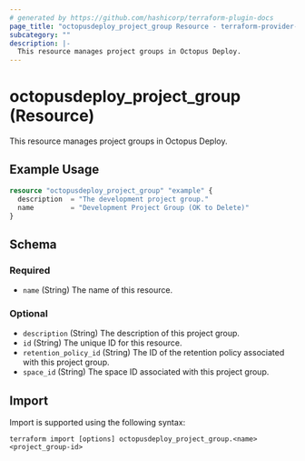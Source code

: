 ```yaml
---
# generated by https://github.com/hashicorp/terraform-plugin-docs
page_title: "octopusdeploy_project_group Resource - terraform-provider-octopusdeploy"
subcategory: ""
description: |-
  This resource manages project groups in Octopus Deploy.
---
```


# octopusdeploy_project_group (Resource)

This resource manages project groups in Octopus Deploy.

## Example Usage

```terraform
resource "octopusdeploy_project_group" "example" {
  description  = "The development project group."
  name         = "Development Project Group (OK to Delete)"
}
```

<!-- schema generated by tfplugindocs -->
## Schema

### Required

- `name` (String) The name of this resource.

### Optional

- `description` (String) The description of this project group.
- `id` (String) The unique ID for this resource.
- `retention_policy_id` (String) The ID of the retention policy associated with this project group.
- `space_id` (String) The space ID associated with this project group.

## Import

Import is supported using the following syntax:

```shell
terraform import [options] octopusdeploy_project_group.<name> <project_group-id>
```

